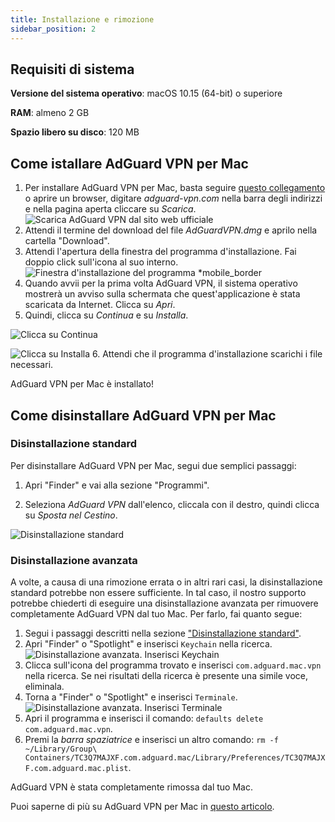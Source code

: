 ```yaml
---
title: Installazione e rimozione
sidebar_position: 2
---
```


## Requisiti di sistema

**Versione del sistema operativo**: macOS 10.15 (64-bit) o superiore

**RAM**: almeno 2 GB

**Spazio libero su disco**: 120 MB

## Come istallare AdGuard VPN per Mac

1. Per installare AdGuard VPN per Mac, basta seguire [questo collegamento](https://agrd.io/mac_vpn) o aprire un browser, digitare *adguard-vpn.com* nella barra degli indirizzi e nella pagina aperta cliccare su *Scarica*. ![Scarica AdGuard VPN dal sito web ufficiale](https://cdn.adguardvpn.com/public/Adguard/kb/vpn-install/mac-install-en.png)
2. Attendi il termine del download del file *AdGuardVPN.dmg* e aprilo nella cartella "Download".
3. Attendi l'apertura della finestra del programma d'installazione. Fai doppio click sull'icona al suo interno. ![Finestra d'installazione del programma *mobile_border](https://cdn.adguardvpn.com/public/Adguard/kb/vpn-install/mac-install-ru-1.png)
4. Quando avvii per la prima volta AdGuard VPN, il sistema operativo mostrerà un avviso sulla schermata che quest'applicazione è stata scaricata da Internet. Clicca su *Apri*.
5. Quindi, clicca su *Continua* e su *Installa*.

![Clicca su Continua](https://cdn.adguardvpn.com/public/Adguard/kb/vpn-install/.mac-install-2-en~imageoptim.png)

![Clicca su Installa](https://cdn.adguardvpn.com/public/Adguard/kb/vpn-install/mac-install-3-en.png)
6. Attendi che il programma d'installazione scarichi i file necessari.

AdGuard VPN per Mac è installato!

## Come disinstallare AdGuard VPN per Mac

### Disinstallazione standard

Per disinstallare AdGuard VPN per Mac, segui due semplici passaggi:

1. Apri "Finder" e vai alla sezione "Programmi".

2. Seleziona *AdGuard VPN* dall'elenco, cliccala con il destro, quindi clicca su *Sposta nel Cestino*.

![Disinstallazione standard](https://cdn.adguardvpn.com/public/Adguard/kb/vpn-install/mac-uninstall-1-en.png)

### Disinstallazione avanzata

A volte, a causa di una rimozione errata o in altri rari casi, la disinstallazione standard potrebbe non essere sufficiente. In tal caso, il nostro supporto potrebbe chiederti di eseguire una disinstallazione avanzata per rimuovere completamente AdGuard VPN dal tuo Mac. Per farlo, fai quanto segue:

1. Segui i passaggi descritti nella sezione ["Disinstallazione standard"](#how-to-uninstall-adguard-vpn-for-mac).
2. Apri "Finder" o "Spotlight" e inserisci `Keychain` nella ricerca. ![Disinstallazione avanzata. Inserisci Keychain](https://cdn.adguardvpn.com/public/Adguard/kb/vpn-install/mac-key-chain-en.png)
3. Clicca sull'icona del programma trovato e inserisci `com.adguard.mac.vpn` nella ricerca. Se nei risultati della ricerca è presente una simile voce, eliminala.
4. Torna a "Finder" o "Spotlight" e inserisci `Terminale`. ![Disinstallazione avanzata. Inserisci Terminale](https://cdn.adguardvpn.com/public/Adguard/kb/vpn-install/mac-terminal-en.png)
5. Apri il programma e inserisci il comando: `defaults delete com.adguard.mac.vpn`.
6. Premi la *barra spaziatrice* e inserisci un altro comando: `rm -f ~/Library/Group\ Containers/TC3Q7MAJXF.com.adguard.mac/Library/Preferences/TC3Q7MAJXF.com.adguard.mac.plist`.

AdGuard VPN è stata completamente rimossa dal tuo Mac.

Puoi saperne di più su AdGuard VPN per Mac in [questo articolo](/adguard-vpn-for-mac/overview).

